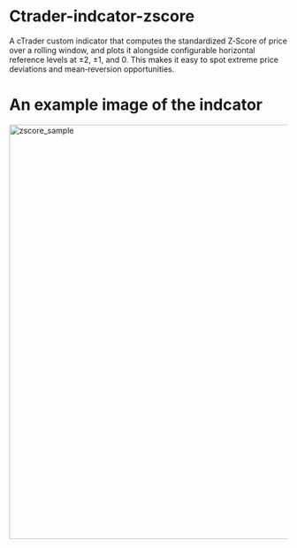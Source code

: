 # Ctrader-indcator-zscore
A cTrader custom indicator that computes the standardized Z‐Score of price over a rolling window, and plots it alongside configurable horizontal reference levels at ±2, ±1, and 0. This makes it easy to spot extreme price deviations and mean‐reversion opportunities.

# An example image of the indcator 
<img width="1913" height="749" alt="zscore_sample" src="https://github.com/user-attachments/assets/21829cdf-9b91-4609-9c34-48b533ffb10e" />
